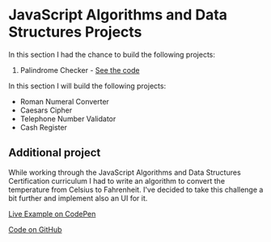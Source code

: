 # JavaScript Algorithms and Data Structures Projects

In this section I had the chance to build the following projects:

1. Palindrome Checker - [See the code](https://github.com/alexandracaulea/freecodecamp-projects/blob/master/JavaScript-Algorithms-and-Data-Structures-Projects/Palindrome%20Checker/palindrome-checker.js)

In this section I will build the following projects:

- Roman Numeral Converter
- Caesars Cipher
- Telephone Number Validator
- Cash Register

## Additional project

While working through the JavaScript Algorithms and Data Structures Certification curriculum I had to write an algorithm to convert the temperature from Celsius to Fahrenheit. I've decided to take this challenge a bit further and implement also an UI for it.

[Live Example on CodePen](https://codepen.io/alexandracaulea/full/rNVKLor)

[Code on GitHub](https://github.com/alexandracaulea/freecodecamp-projects/tree/master/JavaScript-Algorithms-and-Data-Structures-Projects/Celsius%20to%20Fahrenheit%20Convertor)

